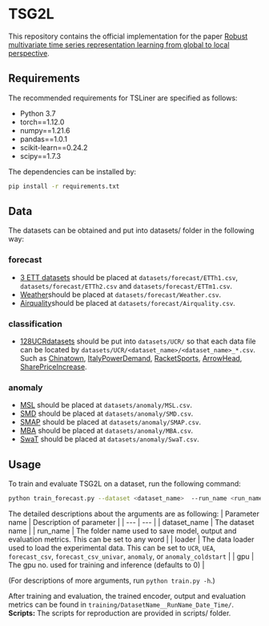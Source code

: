 # TSG2L
This repository contains the official implementation for the paper [Robust multivariate time series representation learning from global to local perspective]().

## Requirements
The recommended requirements for TSLiner are specified as follows:

- Python 3.7
- torch==1.12.0
- numpy==1.21.6
- pandas==1.0.1
- scikit-learn==0.24.2
- scipy==1.7.3

The dependencies can be installed by:
```bash
pip install -r requirements.txt
```
## Data 
The datasets can be obtained and put into datasets/ folder in the following way:
### forecast
- [3 ETT datasets](https://github.com/zhouhaoyi/ETDataset) should be placed at `datasets/forecast/ETTh1.csv`, `datasets/forecast/ETTh2.csv` and `datasets/forecast/ETTm1.csv`.
- [Weather](https://archive.ics.uci.edu/dataset/381/beijing+pm2+5+data)should be placed at `datasets/forecast/Weather.csv`.
- [Airquality](https://archive.ics.uci.edu/dataset/360/air+quality)should be placed at `datasets/forecast/Airquality.csv`.
### classification
- [128UCRdatasets](https://www.cs.ucr.edu/~eamonn/time_series_data_2018) should be put into `datasets/UCR/` so that each data file can be located by `datasets/UCR/<dataset_name>/<dataset_name>_*.csv`.
Such as [Chinatown](https://www.cs.ucr.edu/~eamonn/time_series_data_2018/Chinatown), [ItalyPowerDemand](https://www.cs.ucr.edu/~eamonn/time_series_data_2018/ItalyPowerDemand), [RacketSports](https://www.cs.ucr.edu/~eamonn/time_series_data_2018/RacketSports), [ArrowHead](https://www.cs.ucr.edu/~eamonn/time_series_data_2018/ArrowHead), [SharePriceIncrease](https://www.cs.ucr.edu/~eamonn/time_series_data_2018/SharePriceIncrease).
### anomaly
- [MSL](https://github.com/zhouhaoyi/ETDataset) should be placed at `datasets/anomaly/MSL.csv`.
- [SMD](https://github.com/NetManAIOps/OmniAnomaly) should be placed at `datasets/anomaly/SMD.csv`.
- [SMAP](https://en.wikipedia.org/wiki/Soil_Moisture_Active_Passive) should be placed at `datasets/anomaly/SMAP.csv`.
- [MBA](https://paperswithcode.com/dataset/mit-bih-arrhythmia-database) should be placed at `datasets/anomaly/MBA.csv`.
- [SwaT](https://drive.google.com/drive/folders/1ABZKdclka3e2NXBSxS9z2YF59p7g2Y5I) should be placed at `datasets/anomaly/SwaT.csv`.
## Usage
To train and evaluate TSG2L on a dataset, run the following command:
```bash
python train_forecast.py --dataset <dataset_name>  --run_name <run_name> --loader <loader> --gpu <gpu> 
```
The detailed descriptions about the arguments are as following:
| Parameter name | Description of parameter |
| --- | --- |
| dataset_name | The dataset name |
| run_name | The folder name used to save model, output and evaluation metrics. This can be set to any word |
| loader | The data loader used to load the experimental data. This can be set to `UCR`, `UEA`, `forecast_csv`, `forecast_csv_univar`, `anomaly`, or `anomaly_coldstart` |
| gpu | The gpu no. used for training and inference (defaults to 0) |

(For descriptions of more arguments, run `python train.py -h`.)

After training and evaluation, the trained encoder, output and evaluation metrics can be found in `training/DatasetName__RunName_Date_Time/`. 
**Scripts:** The scripts for reproduction are provided in scripts/ folder.
